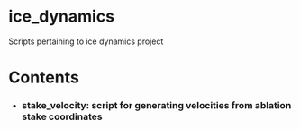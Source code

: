 # ice_dynamics
Scripts pertaining to ice dynamics project

# Contents
- ### stake_velocity: script for generating velocities from ablation stake coordinates
